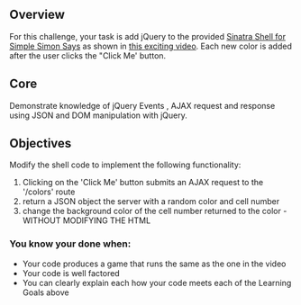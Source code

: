 ## Overview

For this challenge, your task is add jQuery to the provided [Sinatra Shell for Simple Simon Says]( http://cl.ly/2j2l1u1b3l43) as shown in [this exciting video](http://player.vimeo.com/video/65261103). Each new color is added after the user clicks the "Click Me' button. 


## Core
Demonstrate knowledge of jQuery Events , AJAX request and response using JSON and DOM manipulation with jQuery.

## Objectives
Modify the shell code to implement the following functionality:
<ol><li>Clicking on the 'Click Me' button submits an AJAX request to the '/colors' route</li> 
<li>return a JSON object the server with a random color and cell number</li>
<li>change the background color of the cell number returned to the color - WITHOUT MODIFYING THE HTML</li>
</ol>


### You know your done when:  
* Your code produces a game that runs the same as the one in the video
* Your code is well factored
* You can clearly explain each how your code meets each of the Learning Goals above
